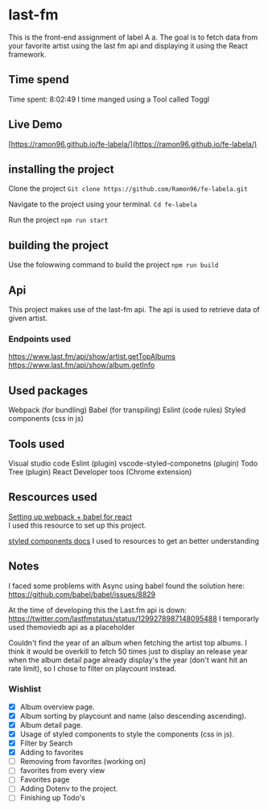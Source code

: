 # last-fm 
This  is the front-end assignment of label A a. The goal is to fetch data from your favorite artist using the last fm api and displaying it using the React framework.

## Time spend
Time spent: 8:02:49
I time manged using a Tool called Toggl

## Live Demo
[https://ramon96.github.io/fe-labela/](https://ramon96.github.io/fe-labela/)

## installing the project
Clone the project
```Git clone https://github.com/Ramon96/fe-labela.git```

Navigate to the project using your terminal.
``` Cd fe-labela ``` 

Run the project
``` npm run start ```

## building the project
Use the folowwing command to build the project
``` npm run build ```

## Api
This project makes use of the last-fm api.
The api is used to retrieve data of given artist.

### Endpoints used
https://www.last.fm/api/show/artist.getTopAlbums
https://www.last.fm/api/show/album.getInfo

## Used packages
Webpack (for bundling)
Babel (for transpiling)
Eslint (code rules)
Styled components (css in js)

## Tools used
Visual studio code
Eslint (plugin)
vscode-styled-componetns (plugin)
Todo Tree (plugin)
React Developer toos (Chrome extension)

## Rescources used
[Setting up webpack + babel for react](https://www.valentinog.com/blog/babel/)\
I used this resource to set up this project. 


[styled components docs](https://styled-components.com/docs/api)
I used to resources to get an better understanding 

## Notes
I faced some problems with Async using babel
found the solution here:
https://github.com/babel/babel/issues/8829

At the time of developing this the Last.fm api is down:
https://twitter.com/lastfmstatus/status/1299278987148095488
I temporarly used themoviedb api as a placeholder

Couldn't find the year of an album when fetching the artist top albums.
I think it would be overkill to fetch 50 times just to display an release year when the album detail page already display's the year
(don't want hit an rate limit), so I chose to filter on playcount instead.

### Wishlist
- [x] Album overview page.
- [x] Album sorting by playcount and name (also descending ascending).
- [x] Album detail page.
- [x] Usage of styled components to style the components (css in js).
- [x] Filter by Search
- [x] Adding to favorites
- [ ] Removing from favorites (working on)
- [ ] favorites from every view
- [ ] Favorites page
- [ ] Adding Dotenv to the project.
- [ ] Finishing up Todo's
